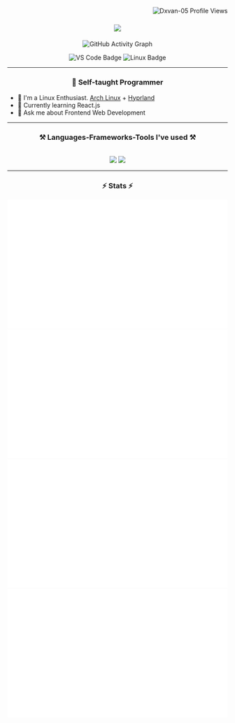<p align="right"> <img src="https://komarev.com/ghpvc/?username=Dxvan-05&label=Profile%20views&color=0e75b6&size=24&style=flat" alt="Dxvan-05 Profile Views" /> </p>

<h3 align="center">
  <img src="https://readme-typing-svg.herokuapp.com/?font=Righteous&size=35&center=true&vCenter=true&width=1600&height=70&duration=6000&lines=Hello+There!+👋+I'm+Devan;Jack+of+all+trades,+master+of+none+🃏"" />
</h3>

<div align="center">
  <img src="https://github-readme-activity-graph.vercel.app/graph?username=Dxvan-05&theme=high-contrast&height=250" alt="GitHub Activity Graph">
  
  <p>
      <img src="https://img.shields.io/badge/Visual%20Studio%20Code-007ACC?style=flat-square&logo=Visual%20Studio%20Code&logoColor=white" alt="VS Code Badge"/>
      <img src="https://img.shields.io/badge/Linux-FCC624?style=flat-square&logo=Arch%20Linux&logoColor=white" alt="Linux Badge"/>
  </p>
</div>

---
<div align="center">
  <h3>📖 Self-taught Programmer</h3>
</div>

- 🔭 I'm a Linux Enthusiast. [Arch Linux](https://archlinux.org/) + [Hyprland](https://hyprland.org/)
- 🌱 Currently learning React.js
- 💬 Ask me about Frontend Web Development
<!-- - ⚡ Fun fact: ... -->

---
<h3 align="center">⚒️ Languages-Frameworks-Tools I've used ⚒️</h3>
<br/>
<div align="center">
    <img src="https://skillicons.dev/icons?i=html,css,bootstrap,vscode,github,figma,tailwind,git" />
    <img src="https://skillicons.dev/icons?i=nodejs,python,javascript,mysql,npm,webpack" /><br>
</div>

---
<h3 align="center">⚡ Stats ⚡</h3>
<div align="center">
  
  ![](https://raw.githubusercontent.com/Dxvan-05/github-stats/master/generated/overview.svg#gh-dark-mode-only)
  ![](https://raw.githubusercontent.com/Dxvan-05/github-stats/master/generated/overview.svg#gh-light-mode-only)
  ![](https://raw.githubusercontent.com/Dxvan-05/github-stats/master/generated/languages.svg#gh-dark-mode-only)
  ![](https://raw.githubusercontent.com/Dxvan-05/github-stats/master/generated/languages.svg#gh-light-mode-only)

</div>

